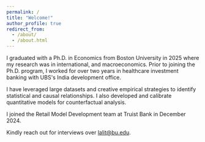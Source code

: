 ```yaml
---
permalink: /
title: "Welcome!"
author_profile: true
redirect_from: 
  - /about/
  - /about.html
---
```


I graduated with a Ph.D. in Economics from Boston University in 2025 where my research was in international, and macroeconomics. Prior to joining the Ph.D. program, I worked for over two years in healthcare investment banking with UBS's India development office. 

I have leveraged large datasets and creative empirical strategies to identify statistical and causal relationships. I also developed and calibrate quantitative models for counterfactual analysis. 

I joined the Retail Model Development team at Truist Bank in December 2024. <!--You can find my [resume here](https://lalitsethia.github.io//files/Resume.pdf).-->

Kindly reach out for interviews over lalit@bu.edu. 